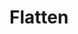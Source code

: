 # Flatten

<include repo_url="https://github.com/foliant-docs/foliantcontrib.flatten.git" path="README.md" sethead="2" nohead="true"></include>
